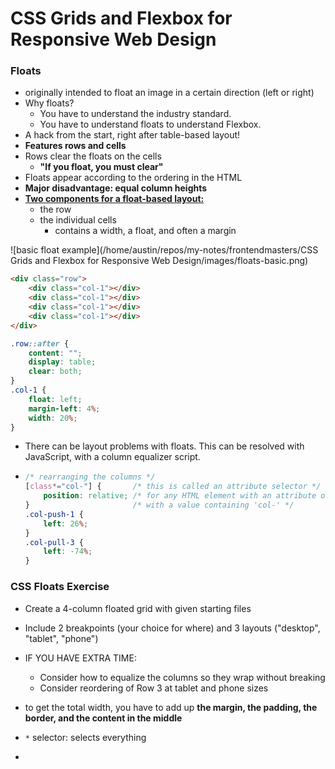 # CSS Grids and Flexbox for Responsive Web Design

### Floats

- originally intended to float an image in a certain direction (left or right)
- Why floats?
  - You have to understand the industry standard.
  - You have to understand floats to understand Flexbox.
- A hack from the start, right after table-based layout!
- **Features rows and cells**
- Rows clear the floats on the cells
  - **"If you float, you must clear"**
- Floats appear according to the ordering in the HTML
- **Major disadvantage: equal column heights**
- **<u>Two components for a float-based layout:</u>**
  - the row
  - the individual cells
    - contains a width, a float, and often a margin



![basic float example](/home/austin/repos/my-notes/frontendmasters/CSS Grids and Flexbox for Responsive Web Design/images/floats-basic.png)

```html
<div class="row">
    <div class="col-1"></div>
    <div class="col-1"></div>
    <div class="col-1"></div>
    <div class="col-1"></div>
</div>
```

```css
.row::after {
    content: "";
    display: table;
    clear: both;
}
.col-1 {
    float: left;
    margin-left: 4%;
    width: 20%;
}
```

- There can be layout problems with floats. This can be resolved with JavaScript, with a column equalizer script.

- ```css
  /* rearranging the columns */
  [class*="col-"] {       /* this is called an attribute selector */
      position: relative; /* for any HTML element with an attribute of class */
  }                       /* with a value containing 'col-' */
  .col-push-1 {
      left: 26%;
  }
  .col-pull-3 {
      left: -74%;
  }
  ```

### CSS Floats Exercise

- Create a 4-column floated grid with given starting files
- Include 2 breakpoints (your choice for where) and 3 layouts ("desktop", "tablet", "phone")
- IF YOU HAVE EXTRA TIME:
  - Consider how to equalize the columns so they wrap without breaking
  - Consider reordering of Row 3 at tablet and phone sizes

- to get the total width, you have to add up **the margin, the padding, the border, and the content in the middle**
- `*` selector: selects everything
- 